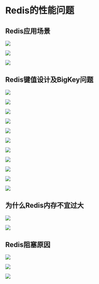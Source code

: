 # Redis的性能问题

## Redis应用场景

![](../.gitbook/assets/image%20%28146%29.png)

![](../.gitbook/assets/image%20%28150%29.png)

![](../.gitbook/assets/image%20%28136%29.png)

## Redis键值设计及BigKey问题 <a id="articleContentId"></a>

![](../.gitbook/assets/image%20%28143%29.png)

![](../.gitbook/assets/image%20%28164%29.png)

![](../.gitbook/assets/image%20%28140%29.png)

![](../.gitbook/assets/image%20%28144%29.png)

![](../.gitbook/assets/image%20%28137%29.png)

![](../.gitbook/assets/image%20%28161%29.png)

![](../.gitbook/assets/image%20%28163%29.png)

![](../.gitbook/assets/image%20%28139%29.png)



![](../.gitbook/assets/image%20%28156%29.png)

![](../.gitbook/assets/image%20%28141%29.png)

![](../.gitbook/assets/image%20%28165%29.png)

## 为什么Redis内存不宜过大

![](../.gitbook/assets/image%20%28142%29.png)

![](../.gitbook/assets/image%20%28134%29.png)

## Redis阻塞原因

![](../.gitbook/assets/image%20%28160%29.png)

![](../.gitbook/assets/image%20%28159%29.png)

![](../.gitbook/assets/image%20%28155%29.png)



